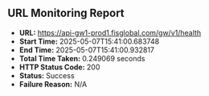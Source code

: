 ## URL Monitoring Report

- **URL:** https://api-gw1-prod1.fisglobal.com/gw/v1/health
- **Start Time:** 2025-05-07T15:41:00.683748
- **End Time:** 2025-05-07T15:41:00.932817
- **Total Time Taken:** 0.249069 seconds
- **HTTP Status Code:** 200
- **Status:** Success
- **Failure Reason:** N/A
